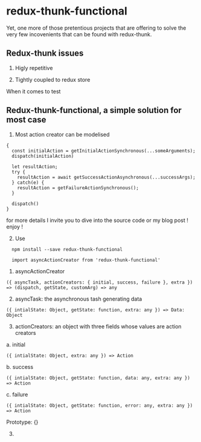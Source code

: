 # redux-thunk-functional

Yet, one more of those pretentious projects that are offering to solve the very few incovenients that can be found with redux-thunk.

## Redux-thunk issues

1. Higly repetitive


2. Tightly coupled to redux store

When it comes to test

## Redux-thunk-functional, a simple solution for most case

1. Most action creator can be modelised

```
{
  const initialAction = getInitialActionSynchronous(...someArguments);
  dispatch(initialAction)

  let resultAction;
  try {
    resultAction = await getSuccessActionAsynchronous(...successArgs);
  } catch(e) {
    resultAction = getFailureActionSynchronous();
  }

  dispatch()
}
```

for more details I invite you to dive into the source code or my blog post ! enjoy !

2. Use
```
  npm install --save redux-thunk-functional
```
```
  import asyncActionCreator from 'redux-thunk-functional'
```

1. asyncActionCreator
```
({ asyncTask, actionCreators: { initial, success, failure }, extra }) => (dispatch, getState, customArg) => any
```

2. asyncTask: the asynchronous tash generating data
```
({ intialState: Object, getState: function, extra: any }) => Data: Object
```


3. actionCreators: an object with three fields whose values are action creators

a. initial
```
({ intialState: Object, extra: any }) => Action
```

b. success
```
({ intialState: Object, getState: function, data: any, extra: any }) => Action
```

c. failure
```
({ intialState: Object, getState: function, error: any, extra: any }) => Action
```


Prototype:
{}

3.
